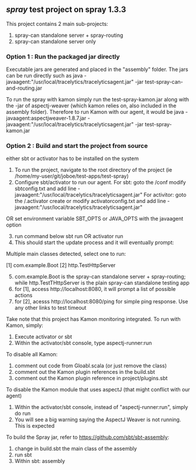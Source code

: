 ## _spray_ test project on spray 1.3.3

This project contains 2 main sub-projects:
1. spray-can standalone server + spray-routing
2. spray-can standalone server only

### Option 1 : Run the packaged jar directly

Executable jars are generated and placed in the "assembly" folder. The jars can be run directly such as
java -javaagent:"/usr/local/tracelytics/tracelyticsagent.jar" -jar test-spray-can-and-routing.jar

To run the spray with kamon simply run the test-spray-kamon.jar along with the -jar of aspectj-weaver (which kamon relies on, also included in the assembly folder). Therefore to run Kamon with our agent, it would be
java -javaagent:aspectjweaver-1.8.7.jar -javaagent:"/usr/local/tracelytics/tracelyticsagent.jar" -jar test-spray-kamon.jar


### Option 2 : Build and start the project from source

either sbt or activator has to be installed on the system

1. To run the project, navigate to the root directory of the project (ie /home/my-user/git/joboe/test-apps/test-spray)
2. Configure sbt/activator to run our agent. 
For sbt:
 goto the <sbt installation folder>/conf
 modify sbtconfig.txt and add line
 -javaagent:"/usr/local/tracelytics/tracelyticsagent.jar"
For activitor:
 goto the <user home foler>/.activator
 create or modify activatorconfig.txt and add line
 -javaagent:"/usr/local/tracelytics/tracelyticsagent.jar"
 
 
OR set environment variable SBT_OPTS or JAVA_OPTS with the javaagent option
 
3. run command below
   sbt run
   OR
   activator run
4. This should start the update process and it will eventually prompt:

Multiple main classes detected, select one to run:

 [1] com.example.Boot
 [2] http.TestHttpServer
 
5. com.example.Boot is the spray-can standalone server + spray-routing; while http.TestTHttpServer is the plain spray-can standalone testing app
6. for [1], access http://localhost:8080, it will prompt a list of possible actions
7. for [2], acesss http://localhost:8080/ping for simple ping response. Use any other links to test timeout

Take note that this project has Kamon monitoring integrated. To run with Kamon, simply:
1. Execute activator or sbt
2. Within the activator/sbt console, type 
 aspectj-runner:run 

To disable all Kamon:
1. comment out code from Gloabl.scala (or just remove the class)
2. comment out the Kamon plugin references in the build.sbt
3. comment out the Kamon plugin reference in project/plugins.sbt

To disable the Kamon module that uses aspectJ (that might conflict with our agent)
1. Within the activator/sbt console, instead of "aspectj-runner:run", simply do
 run
2. You will see a big warning saying the AspectJ Weaver is not running. This is expected



To build the Spray jar, refer to https://github.com/sbt/sbt-assembly:
1. change in build.sbt the main class of the assembly
2. run 
sbt
3. Within sbt:
assembly


   